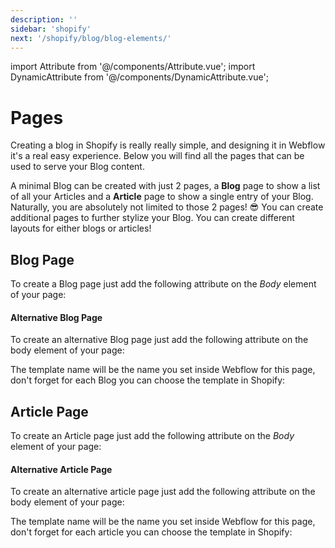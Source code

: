 ```yaml
---
description: ''
sidebar: 'shopify'
next: '/shopify/blog/blog-elements/'
---
```

import Attribute from '@/components/Attribute.vue';
import DynamicAttribute from '@/components/DynamicAttribute.vue';

# Pages

Creating a blog in Shopify is really really simple, and designing it in Webflow it's a real easy experience. Below you will find all the pages that can be used to serve your Blog content.

A minimal Blog can be created with just 2 pages, a **Blog** page to show a list of all your Articles and a **Article** page to show a single entry of your Blog. Naturally, you are absolutely not limited to those 2 pages! 😎 You can create additional pages to further stylize your Blog. You can create different layouts for either blogs or articles!


## Blog Page

To create a Blog page just add the following attribute on the *Body* element of your page:

<Attribute name="page" value="blog" />

#### Alternative Blog Page

To create an alternative Blog page just add the following attribute on the body element of your page:

<Attribute name="page" value="blog-template" />

The template name will be the name you set inside Webflow for this page, don't forget for each Blog you can choose the template in Shopify:

<div align="center">
  <g-image src="~/assets/images/shopify-template-picker.jpg" />
</div>

## Article Page

To create an Article page just add the following attribute on the *Body* element of your page:

<Attribute name="page" value="article" />

#### Alternative Article Page

To create an alternative article page just add the following attribute on the body element of your page:

<Attribute name="page" value="article-template" />

The template name will be the name you set inside Webflow for this page, don't forget for each article you can choose the template in Shopify:

<div align="center">
  <g-image src="~/assets/images/shopify-template-picker.jpg" />
</div>
